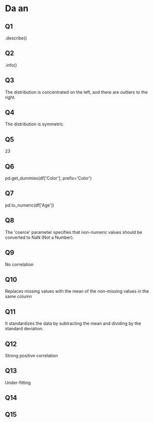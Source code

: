 # Da an
## Q1
.describe()

## Q2
.info()

## Q3
The distribution is concentrated on the left, and there are outliers to the right.

## Q4
The distribution is symmetric.

## Q5
23

## Q6
pd.get_dummies(df['Color'], prefix='Color')

## Q7
pd.to_numeric(df['Age'])

## Q8
The 'coerce' parameter specifies that non-numeric values should be converted to NaN (Not a Number).

## Q9
No correlation

## Q10
Replaces missing values with the mean of the non-missing values in the same column

## Q11
It standardizes the data by subtracting the mean and dividing by the standard deviation.

## Q12
Strong positive correlation

## Q13
Under-fitting

## Q14

## Q15
